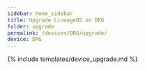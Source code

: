 ```yaml
---
sidebar: home_sidebar
title: Upgrade LineageOS on DRG
folder: upgrade
permalink: /devices/DRG/upgrade/
device: DRG
---
```

{% include templates/device_upgrade.md %}
